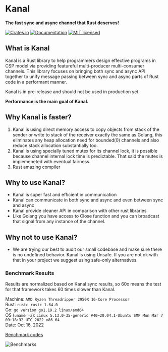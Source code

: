 # Kanal
**The fast sync and async channel that Rust deserves!**

[![Crates.io][crates-badge]][crates-url]
[![Documentation][doc-badge]][doc-url]
[![MIT licensed][mit-badge]][mit-url]

[crates-badge]: https://img.shields.io/crates/v/kanal.svg
[crates-url]: https://crates.io/crates/kanal
[mit-badge]: https://img.shields.io/badge/license-MIT-blue.svg
[mit-url]: https://github.com/fereidani/kanal/blob/master/LICENSE
[doc-badge]: https://docs.rs/kanal/badge.svg
[doc-url]: https://docs.rs/kanal

## What is Kanal
Kanal is a Rust library to help programmers design effective programs in CSP model via providing featureful multi-producer multi-consumer channels.
This library focuses on bringing both sync and async API together to unify message passing between sync and async parts of Rust code in a performant manner.

Kanal is in pre-release and should not be used in production yet.

**Performance is the main goal of Kanal.**

## Why Kanal is faster?
1. Kanal is using direct memory access to copy objects from stack of the sender or write to stack of the receiver exactly the same as Golang, this eliminates any heap allocation need for bounded(0) channels and also reduce stack allocation substantially too.
2. Kanal is using specially tuned mutex for its channel lock, it is possible because channel internal lock time is predictable. That said the mutex is implemeneted with eventual fairness.
3. Rust amazing compiler

## Why to use Kanal?

* Kanal is super fast and efficient in communication
* Kanal can communicate in both sync and async and even between sync and async
* Kanal provide cleaner API in comparison with other rust libraries
* Like Golang you have access to Close function and you can broadcast that signal from any instance of the channel.

## Why not to use Kanal?

* We are trying our best to audit our small codebase and make sure there is no undefined behavior. Kanal is using Unsafe. If you are not ok with that in your project we suggest using safe-only alternatives.


### Benchmark Results
Results are normalized based on Kanal sync results, so 60x means the test for that framework takes 60 times slower than Kanal.

Machine: `AMD Ryzen Threadripper 2950X 16-Core Processor`<br />
Rust: `rustc rustc 1.64.0`<br />
Go: `go version go1.19.2 linux/amd64`<br />
OS (`uname -a`): `Linux 5.13.0-35-generic #40~20.04.1-Ubuntu SMP Mon Mar 7 09:18:32 UTC 2022 x86_64`<br />
Date: Oct 16, 2022

[Benchmark codes](https://github.com/fereidani/rust-channel-benchmarks)

![Benchmarks](https://i.imgur.com/gHfk5fy.png)
